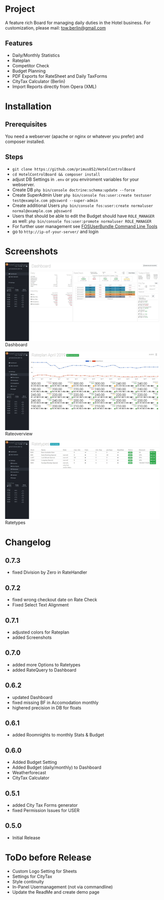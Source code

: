# Project #
A feature rich Board for managing daily duties in the Hotel business. For customization, please mail: tow.berlin@gmail.com

## Features ##
- Daily/Monthly Statistics
- Rateplan
- Competitor Check
- Budget Planning
- PDF Exports for RateSheet and Daily TaxForms
- CityTax Calculator (Berlin)
- Import Reports directly from Opera (XML)

# Installation ##
## Prerequisites ##
You need a webserver (apache or nginx or whatever you prefer) and composer installed.

## Steps ##
- `git clone https://github.com/primus852/HotelControlBoard`
- `cd HotelControlBoard && composer install`
- adjust DB Settings in `.env` or you enviroment variables for your webserver.
- Create DB `php bin/console doctrine:schema:update --force`
- Create SuperAdmin User `php bin/console fos:user:create testuser test@example.com p@ssword --super-admin`
- Create additional Users `php bin/console fos:user:create normaluser normal@example.com p@ssword`
- Users that should be able to edit the Budget should have `ROLE_MANAGER` as well: `php bin/console fos:user:promote normaluser ROLE_MANAGER`
- For further user management see [FOSUserBundle Command Line Tools](https://symfony.com/doc/2.0/bundles/FOSUserBundle/command_line_tools.html)
- go to `http://ip-of-your-server/` and login

# Screenshots #
![alt text](https://raw.githubusercontent.com/primus852/HotelControlBoard/master/public/assets/screens/dashboard_0.7.1.jpg "Dashboard")
Dashboard

![alt text](https://raw.githubusercontent.com/primus852/HotelControlBoard/master/public/assets/screens/rateplan_0.7.1.jpg "Rateoverview")
Rateoverview

![alt text](https://raw.githubusercontent.com/primus852/HotelControlBoard/master/public/assets/screens/budget_0.7.1.jpg "Ratetypes")
Ratetypes


# Changelog #

## 0.7.3 ##
- fixed Division by Zero in RateHandler

## 0.7.2 ##
- fixed wrong checkout date on Rate Check
- Fixed Select Text Alignment

## 0.7.1 ##
- adjusted colors for Rateplan
- added Screenshots

## 0.7.0 ##
- added more Options to Ratetypes
- added RateQuery to Dashboard

## 0.6.2 ##
- updated Dashboard
- fixed missing BF in Accomodation monthly
- highered precision in DB for floats

## 0.6.1 ##
- added Roomnights to monthly Stats & Budget

## 0.6.0 ##
- Added Budget Setting
- Added Budget (daily/monthly) to Dashboard
- Weatherforecast
- CityTax Calculator

## 0.5.1 ##
- added City Tax Forms generator
- fixed Permission Issues for USER

## 0.5.0 ##
- Initial Release

# ToDo before Release #
- Custom Logo Setting for Sheets
- Settings for CityTax
- Style continuity
- In-Panel Usermanagement (not via commandline)
- Update the ReadMe and create demo page
